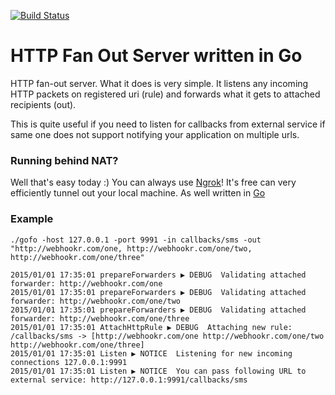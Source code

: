 [![Build Status](https://travis-ci.org/0x19/gofo.svg)](https://travis-ci.org/0x19/gofo)

HTTP Fan Out Server written in Go
====
HTTP fan-out server. What it does is very simple. It listens any incoming HTTP packets on registered uri (rule) and forwards what it gets to attached recipients (out).

This is quite useful if you need to listen for callbacks from external service if same one does not support notifying your application on multiple urls.


### Running behind NAT?

Well that's easy today :) You can always use [Ngrok](https://ngrok.com/)! It's free can very efficiently tunnel out your local machine. As well written in [Go](https://golang.org/)

### Example


```shell
./gofo -host 127.0.0.1 -port 9991 -in callbacks/sms -out "http://webhookr.com/one, http://webhookr.com/one/two, http://webhookr.com/one/three"

2015/01/01 17:35:01 prepareForwarders ▶ DEBUG  Validating attached forwarder: http://webhookr.com/one
2015/01/01 17:35:01 prepareForwarders ▶ DEBUG  Validating attached forwarder: http://webhookr.com/one/two
2015/01/01 17:35:01 prepareForwarders ▶ DEBUG  Validating attached forwarder: http://webhookr.com/one/three
2015/01/01 17:35:01 AttachHttpRule ▶ DEBUG  Attaching new rule: /callbacks/sms -> [http://webhookr.com/one http://webhookr.com/one/two http://webhookr.com/one/three]
2015/01/01 17:35:01 Listen ▶ NOTICE  Listening for new incoming connections 127.0.0.1:9991
2015/01/01 17:35:01 Listen ▶ NOTICE  You can pass following URL to external service: http://127.0.0.1:9991/callbacks/sms
```